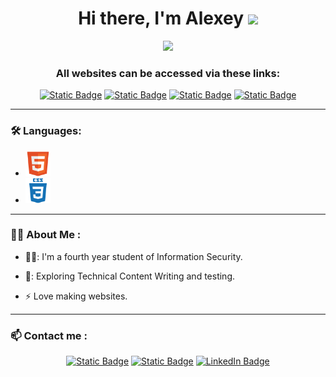 <h1 align="center">Hi there, I'm Alexey</a> 
<img src="https://github.com/blackcater/blackcater/raw/main/images/Hi.gif" height="32"/></h1>

<div id="header" align="center">
  <img src="https://media1.giphy.com/media/v1.Y2lkPTc5MGI3NjExNjZhend1OTMyZzNndHUyNzFhcnhkZ253cTlsdHhuajZnMjUyZWViaSZlcD12MV9pbnRlcm5hbF9naWZfYnlfaWQmY3Q9cw/jnE30eFmv6DvXUHUOs/giphy.gif"/>

### All websites can be accessed via these links:

<a href="https://twomat.github.io/Websites/Webtech/">
    <img alt="Static Badge" src="https://img.shields.io/badge/Webtech-%23FFA500?style=for-the-badge&logo=webtrees&logoColor=black&labelColor=white&color=%23FF8C00"></a>

<a href="https://twomat.github.io/Websites/The%20Verge/">
    <img alt="Static Badge" src="https://img.shields.io/badge/The_Verge%20-%20%235F9EA0?style=for-the-badge&logo=verdaccio&logoColor=black&labelColor=white&color=%23FF4500"></a>

<a href="https://twomat.github.io/Websites/Techno%20-%20Web/">
    <img alt="Static Badge" src="https://img.shields.io/badge/Techno--Web-%235F9EA0?style=for-the-badge&logo=telegraph&logoColor=black&labelColor=white&color=%235F9EA0"></a>

<a href="https://twomat.github.io/Websites/Camera%20World">
    <img alt="Static Badge" src="https://img.shields.io/badge/Camera_World%20-%20%235F9EA0?style=for-the-badge&logo=circle&logoColor=black&labelColor=white&color=%23000080"></a>
 
</div>

---
 ### :hammer_and_wrench: Languages:  
 - <img src="https://github.com/devicons/devicon/blob/master/icons/html5/html5-original.svg" title="HTML5" alt="HTML" width="40" height="40"/>&nbsp;
 - <img src="https://github.com/devicons/devicon/blob/master/icons/css3/css3-plain-wordmark.svg"  title="CSS3" alt="CSS" width="40" height="40"/>&nbsp; 

---
### :man_technologist: About Me :
- :man_student:: I'm a fourth year student of Information Security.

- :orange_book:: Exploring Technical Content Writing and testing.

- :zap: Love making websites.

---
### :mailbox: Contact me :
 <div id="badges" align="center">
  <a href="https://spb.hh.ru/resume/843361b2ff0e5741ec0039ed1f32334a55534d">
    <img alt="Static Badge" src="https://img.shields.io/badge/hh.ru%20-%20red?style=for-the-badge&logo=readdotcv&logoColor=white"></a>

 <a href="https://career.habr.com/alexgonemad">
    <img alt="Static Badge" src="https://img.shields.io/badge/%D0%A5%D0%B0%D0%B1%D1%80%20%D0%9A%D0%B0%D1%80%D1%8C%D0%B5%D1%80%D0%B0-%235F9EA0?style=for-the-badge&logo=nextra&logoColor=white&labelColor=%235F9EA0&color=%235F9EA0"></a>
    
  <a href="https://linkedin.com/in/alexey-smirnov-73578034a">
    <img src="https://img.shields.io/badge/LinkedIn-blue?style=for-the-badge&logo=linkedin&logoColor=white" alt="LinkedIn Badge"/></a>
  </div>

